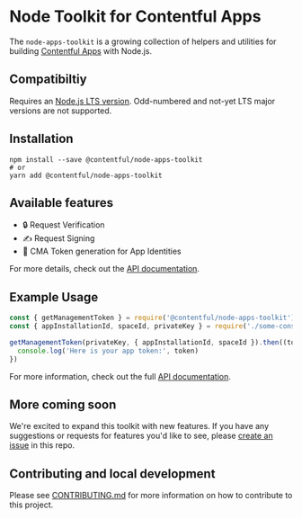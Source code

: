 # Node Toolkit for Contentful Apps

The `node-apps-toolkit` is a growing collection of helpers and utilities for building [Contentful Apps](https://www.contentful.com/developers/docs/extensibility/app-framework/) with Node.js.

## Compatibiltiy

Requires an [Node.js LTS version](https://github.com/nodejs/Release). Odd-numbered and not-yet LTS major versions are not supported.

## Installation

```shell
npm install --save @contentful/node-apps-toolkit
# or
yarn add @contentful/node-apps-toolkit
```

## Available features

- :lock: Request Verification
- :writing_hand: Request Signing
- :bust_in_silhouette: CMA Token generation for App Identities

For more details, check out the [API documentation](https://contentful.github.io/node-apps-toolkit/).

## Example Usage

```js
const { getManagementToken } = require('@contentful/node-apps-toolkit')
const { appInstallationId, spaceId, privateKey } = require('./some-constants')

getManagementToken(privateKey, { appInstallationId, spaceId }).then((token) => {
  console.log('Here is your app token:', token)
})
```

For more information, check out the full [API documentation](https://contentful.github.io/node-apps-toolkit/).

## More coming soon

We're excited to expand this toolkit with new features. If you have any suggestions or requests for features you'd like to see, please [create an issue](https://github.com/contentful/node-apps-toolkit/issues/new) in this repo.

## Contributing and local development

Please see [CONTRIBUTING.md](CONTRIBUTING.md) for more information on how to contribute to this project.
